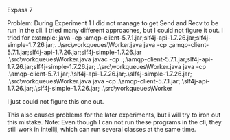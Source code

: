 

Expass 7

Problem: During Experiment 1
I did not manage to get Send and Recv to be run in the cli. I tried many different approaches, but I could not figure it out.
I tried for example:
java -cp ;amqp-client-5.7.1.jar;slf4j-api-1.7.26.jar;slf4j-simple-1.7.26.jar;. .\src\workqueues\Worker.java
java -cp .;amqp-client-5.7.1.jar;slf4j-api-1.7.26.jar;slf4j-simple-1.7.26.jar .\src\workqueues\Worker.java
javac -cp .;.\amqp-client-5.7.1.jar;slf4j-api-1.7.26.jar;slf4j-simple-1.7.26.jar; .\src\workqueues\Worker.java
java -cp .\amqp-client-5.7.1.jar;.\slf4j-api-1.7.26.jar;.\slf4j-simple-1.7.26.jar; .\src\workqueues\Worker.java
java -cp .\amqp-client-5.7.1.jar;.\slf4j-api-1.7.26.jar;.\slf4j-simple-1.7.26.jar; .\src\workqueues\Worker

I just could not figure this one out.

This also causes problems for the later experiments, but i will try to iron out this mistake.
Note: Even though I can not run these programs in the cli, they still work in intellij, which can run several classes at the same time.
